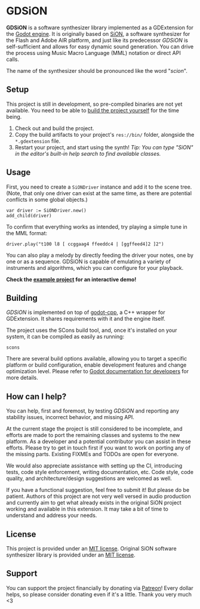 # GDSiON

**GDSiON** is a software synthesizer library implemented as a GDExtension for the [Godot engine](https://godotengine.org/). It is originally based on [SiON](https://github.com/keim/SiON), a software synthesizer for the Flash and Adobe AIR platform, and just like its predecessor _GDSiON_ is self-sufficient and allows for easy dynamic sound generation. You can drive the process using Music Macro Language (MML) notation or direct API calls.

The name of the synthesizer should be pronounced like the word "_scion_".

## Setup

This project is still in development, so pre-compiled binaries are not yet available. You need to be able to [build the project yourself](#building) for the time being.

1. Check out and build the project.
2. Copy the build artifacts to your project's `res://bin/` folder, alongside the `*.gdextension` file.
3. Restart your project, and start using the synth! _Tip: You can type "SiON" in the editor's built-in help search to find available classes._

## Usage

First, you need to create a `SiONDriver` instance and add it to the scene tree. (Note, that only one driver can exist at the same time, as there are potential conflicts in some global objects.)

```gdscript
var driver := SiONDriver.new()
add_child(driver)
```

To confirm that everything works as intended, try playing a simple tune in the MML format:

```gdscript
driver.play("t100 l8 [ ccggaag4 ffeeddc4 | [ggffeed4]2 ]2")
```

You can also play a melody by directly feeding the driver your notes, one by one or as a sequence. GDSiON is capable of emulating a variety of instruments and algorithms, which you can configure for your playback.

**Check the [example project](/example) for an interactive demo!**

## Building

_GDSiON_ is implemented on top of [godot-cpp](https://github.com/godotengine/godot-cpp), a C++ wrapper for GDExtension. It shares requirements with it and the engine itself.

The project uses the SCons build tool, and, once it's installed on your system, it can be compiled as easily as running:

```shell
scons
```

There are several build options available, allowing you to target a specific platform or build configuration, enable development features and change optimization level. Please refer to [Godot documentation for developers](https://docs.godotengine.org/en/latest/contributing/development/compiling/index.html) for more details.

## How can I help?

You can help, first and foremost, by testing _GDSiON_ and reporting any stability issues, incorrect behavior, and missing API.

At the current stage the project is still considered to be incomplete, and efforts are made to port the remaining classes and systems to the new platform. As a developer and a potential contributor you can assist in these efforts. Please try to get in touch first if you want to work on porting any of the missing parts. Existing FIXMEs and TODOs are open for everyone.

We would also appreciate assistance with setting up the CI, introducing tests, code style enforcement, writing documentation, etc. Code style, code quality, and architecture/design suggestions are welcomed as well.

If you have a functional suggestion, feel free to submit it! But please do be patient. Authors of this project are not very well versed in audio production and currently aim to get what already exists in the original SiON project working and available in this extension. It may take a bit of time to understand and address your needs.

## License

This project is provided under an [MIT license](LICENSE). Original SiON software synthesizer library is provided under an [MIT license](https://github.com/keim/SiON/blob/1e6d6cd20bbc0379f5a81f607ac87a105163648f/LICENSE.md).

## Support

You can support the project financially by donating via [Patreon](https://www.patreon.com/YuriSizov)! Every dollar helps, so please consider donating even if it's a little. Thank you very much <3
